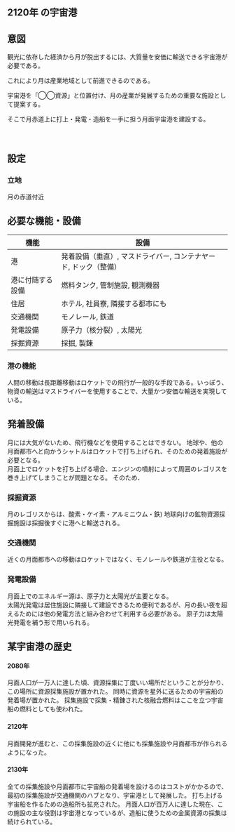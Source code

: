 ## 2120年 の宇宙港

## 意図



観光に依存した経済から月が脱出するには、大質量を安価に輸送できる宇宙港が必要である。

これにより月は産業地域として前進できるのである。

宇宙港を「◯◯資源」と位置付け、月の産業が発展するための重要な施設として提案する。

そこで月赤道上に打上・発電・造船を一手に担う月面宇宙港を建設する。

　
## 設定

### 立地
月の赤道付近

## 必要な機能・設備

| 機能 | 設備 |
| --- | -- |
| 港 | 発着設備（垂直）, マスドライバー, コンテナヤード, ドック（整備） |
| 港に付随する設備 | 燃料タンク, 管制施設, 観測機器 |
| 住居 | ホテル, 社員寮, 隣接する都市にも |
| 交通機関 | モノレール, 鉄道 |
| 発電設備 | 原子力（核分裂）, 太陽光 |
| 採掘資源 | 採掘, 製錬 |

### 港の機能
人間の移動は長距離移動はロケットでの飛行が一般的な手段である。いっぽう、物資の輸送はマスドライバーを使用することで、大量かつ安価な輸送を実現している。

## 発着設備
月には大気がないため、飛行機などを使用することはできない。
地球や、他の月面都市へと向かうシャトルはロケットで打ち上げられ、そのための発着施設が必要となる。  
月面上でロケットを打ち上げる場合、エンジンの噴射によって周囲のレゴリスを巻き上げてしまうことが問題となる。
そのため、

### 採掘資源
月のレゴリスからは、酸素・ケイ素・アルミニウム・鉄)
地球向けの鉱物資源採掘施設は採掘後すぐに港へと輸送される。

### 交通機関
近くの月面都市への移動はロケットではなく、モノレールや鉄道が主役となる。

### 発電設備
月面上でのエネルギー源は、原子力と太陽光が主要となる。  
太陽光発電は居住施設に隣接して建設できるため便利であるが、月の長い夜を超えるためには他の発電方法と組み合わせて利用する必要がある。
原子力は太陽光発電を補う形で用いられる。

## 某宇宙港の歴史
#### 2080年
月面人口が一万人に達した頃、資源採集に丁度いい場所だということが分かり、この場所に資源採集施設が置かれた。
同時に資源を星外に送るための宇宙船の発着場が置かれた。
採集施設で採集・精錬された核融合燃料はここを立つ宇宙船の燃料としても使われた。

#### 2120年
月面開発が進むと、この採集施設の近くに他にも採集施設や月面都市が作られるようになった。

#### 2130年
全ての採集施設や月面都市に宇宙船の発着場を設けるのはコストがかかるので、最初の採集施設が交通機関のハブとなり、宇宙港として発展した。
打ち上げる宇宙船を作るための造船所も拡充された。
月面人口が百万人に達した現在、この施設の主な役割は宇宙港となっているが、造船に使うための金属資源の採集は続けられている。
